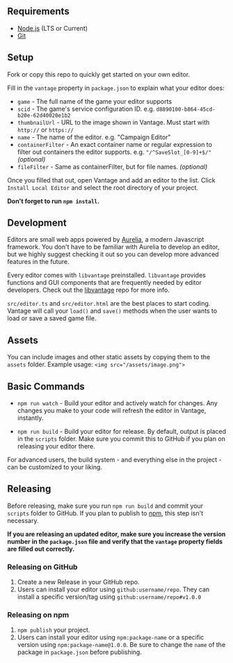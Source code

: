 ## Requirements

- [Node.js](https://nodejs.org) (LTS or Current)
- [Git](https://git-scm.com/downloads)

## Setup

Fork or copy this repo to quickly get started on your own editor.

Fill in the `vantage` property in `package.json` to explain what your editor does:

- `game` - The full name of the game your editor supports
- `scid` - The game's service configuration ID. e.g. `d8890100-b864-45cd-b20e-62d40020e1b2`
- `thumbnailUrl` - URL to the image shown in Vantage. Must start with `http://` or `https://`
- `name` - The name of the editor. e.g. "Campaign Editor"
- `containerFilter` - An exact container name or regular expression to filter out containers the editor supports. e.g. `"/^SaveSlot_[0-9]+$/"` *(optional)*
- `fileFilter` - Same as containerFilter, but for file names. *(optional)*

Once you filled that out, open Vantage and add an editor to the list. Click `Install Local Editor` and select the root directory of your project.

**Don't forget to run `npm install`.**

## Development

Editors are small web apps powered by [Aurelia](http://aurelia.io/), a modern Javascript framework. You don't have to be familiar with Aurelia to develop an editor, but we highly suggest checking it out so you can develop more advanced features in the future.

Every editor comes with `libvantage` preinstalled. `libvantage` provides functions and GUI components that are frequently needed by editor developers. Check out the [libvantage](https://github.com/unknownv2/libvantage) repo for more info.

`src/editor.ts` and `src/editor.html` are the best places to start coding. Vantage will call your `load()` and `save()` methods when the user wants to load or save a saved game file.

## Assets

You can include images and other static assets by copying them to the `assets` folder. Example usage: `<img src="/assets/image.png">`

## Basic Commands

- `npm run watch` - Build your editor and actively watch for changes. Any changes you make to your code will refresh the editor in Vantage, instantly.

- `npm run build` - Build your editor for release. By default, output is placed in the `scripts` folder. Make sure you commit this to GitHub if you plan on releasing your editor there.

For advanced users, the build system - and everything else in the project - can be customized to your liking.

## Releasing

Before releasing, make sure you run `npm run build` and commit your `scripts` folder to GitHub. If you plan to publish to [npm](https://www.npmjs.com/), this step isn't necessary.

**If you are releasing an updated editor, make sure you increase the version number in the `package.json` file and verify that the `vantage` property fields are filled out correctly.**

### Releasing on GitHub

1. Create a new Release in your GitHub repo.
2. Users can install your editor using `github:username/repo`. They can install a specific version/tag using `github:username/repo#v1.0.0`

### Releasing on npm

1. `npm publish` your project.
2. Users can install your editor using `npm:package-name` or a specific version using `npm:package-name@1.0.0`. Be sure to change the `name` of the package in `package.json` before publishing.
